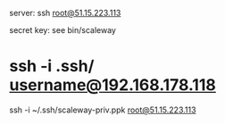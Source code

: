 

server: ssh root@51.15.223.113

secret key: see bin/scaleway

# ssh  -i .ssh/<private key> username@192.168.178.118

ssh -i ~/.ssh/scaleway-priv.ppk root@51.15.223.113